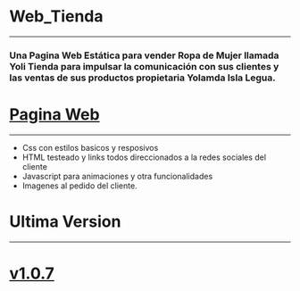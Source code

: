 # Web_Tienda
-------------------------------------------------------------------------------------
### Una Pagina Web Estática para vender Ropa de Mujer llamada Yoli Tienda para impulsar la comunicación con sus clientes y las ventas de sus productos propietaria Yolamda Isla Legua.
# [Pagina Web](https://zelechos.github.io/TiendaYoli/)
-------------------------------------------------------------------------------------
 - Css con estilos basicos y resposivos
 - HTML testeado y links todos direccionados a la redes sociales del cliente
 - Javascript para animaciones y otra funcionalidades
 - Imagenes al pedido del cliente.

# Ultima Version
 -------------------------------------------------------------------------------------
 # [v1.0.7](https://github.com/Zelechos/Web_Tienda/releases/tag/v1.0.7)
